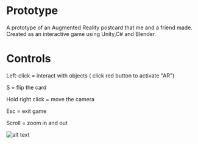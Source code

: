 # Prototype
A prototype of an Augmented Reality postcard that me and a friend made. Created as an interactive game using Unity,C# and Blender.

# Controls 

Left-click = interact with objects ( click red button to activate "AR")

S = flip the card

Hold right click = move the camera

Esc = exit game

Scroll = zoom in and out



![alt text](https://github.com/IsakMovitz/Prototype/blob/main/Prototype.jpg)

